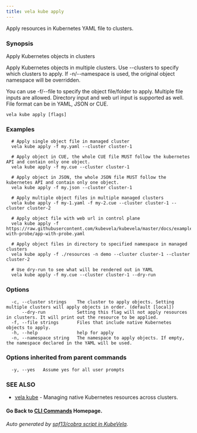 ```yaml
---
title: vela kube apply
---
```


Apply resources in Kubernetes YAML file to clusters.

### Synopsis

Apply Kubernetes objects in clusters

 Apply Kubernetes objects in multiple clusters. Use --clusters to specify which clusters to apply. If -n/--namespace is used, the original object namespace will be overridden.

 You can use -f/--file to specify the object file/folder to apply. Multiple file inputs are allowed. Directory input and web url input is supported as well. File format can be in YAML, JSON or CUE.

```
vela kube apply [flags]
```

### Examples

```
  # Apply single object file in managed cluster
  vela kube apply -f my.yaml --cluster cluster-1
  
  # Apply object in CUE, the whole CUE file MUST follow the kubernetes API and contain only one object.
  vela kube apply -f my.cue --cluster cluster-1
  
  # Apply object in JSON, the whole JSON file MUST follow the kubernetes API and contain only one object.
  vela kube apply -f my.json --cluster cluster-1
  
  # Apply multiple object files in multiple managed clusters
  vela kube apply -f my-1.yaml -f my-2.cue --cluster cluster-1 --cluster cluster-2
  
  # Apply object file with web url in control plane
  vela kube apply -f https://raw.githubusercontent.com/kubevela/kubevela/master/docs/examples/app-with-probe/app-with-probe.yaml
  
  # Apply object files in directory to specified namespace in managed clusters
  vela kube apply -f ./resources -n demo --cluster cluster-1 --cluster cluster-2
  
  # Use dry-run to see what will be rendered out in YAML
  vela kube apply -f my.cue --cluster cluster-1 --dry-run
```

### Options

```
  -c, --cluster strings    The cluster to apply objects. Setting multiple clusters will apply objects in order. (default [local])
      --dry-run            Setting this flag will not apply resources in clusters. It will print out the resource to be applied.
  -f, --file strings       Files that include native Kubernetes objects to apply.
  -h, --help               help for apply
  -n, --namespace string   The namespace to apply objects. If empty, the namespace declared in the YAML will be used.
```

### Options inherited from parent commands

```
  -y, --yes   Assume yes for all user prompts
```

### SEE ALSO

* [vela kube](vela_kube.md)	 - Managing native Kubernetes resources across clusters.

#### Go Back to [CLI Commands](vela.md) Homepage.


###### Auto generated by [spf13/cobra script in KubeVela](https://github.com/kubevela/kubevela/tree/master/hack/docgen).
